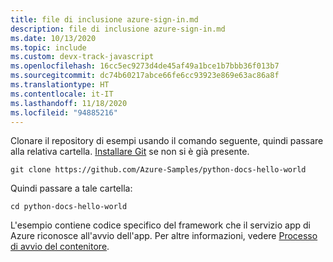 ```yaml
---
title: file di inclusione azure-sign-in.md
description: file di inclusione azure-sign-in.md
ms.date: 10/13/2020
ms.topic: include
ms.custom: devx-track-javascript
ms.openlocfilehash: 16cc5ec9273d4de45af49a1bce1b7bbb36f013b7
ms.sourcegitcommit: dc74b60217abce66fe6cc93923e869e63ac86a8f
ms.translationtype: HT
ms.contentlocale: it-IT
ms.lasthandoff: 11/18/2020
ms.locfileid: "94885216"
---
```

Clonare il repository di esempi usando il comando seguente, quindi passare alla relativa cartella. [Installare Git](https://git-scm.com/downloads) se non si è già presente.

```terminal
git clone https://github.com/Azure-Samples/python-docs-hello-world
```

Quindi passare a tale cartella:

```terminal
cd python-docs-hello-world
```

L'esempio contiene codice specifico del framework che il servizio app di Azure riconosce all'avvio dell'app. Per altre informazioni, vedere [Processo di avvio del contenitore](/azure/app-service/configure-language-python#container-startup-process).
